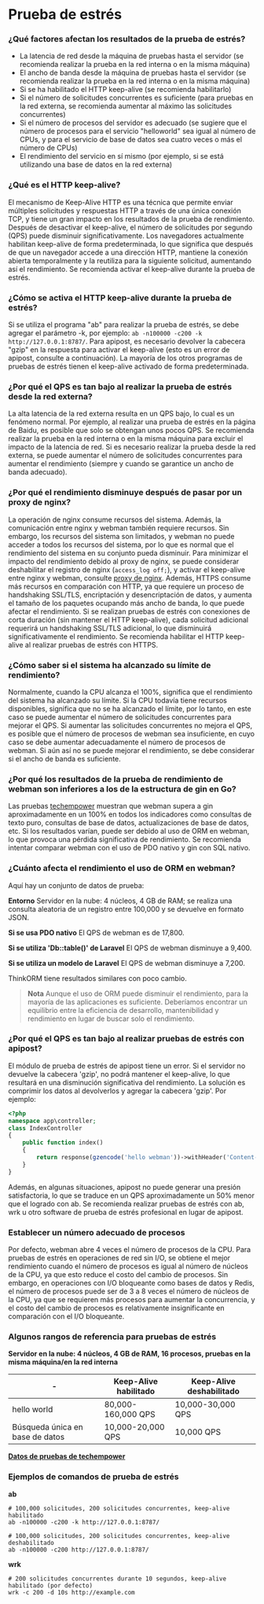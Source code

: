 # Prueba de estrés

### ¿Qué factores afectan los resultados de la prueba de estrés?
* La latencia de red desde la máquina de pruebas hasta el servidor (se recomienda realizar la prueba en la red interna o en la misma máquina)
* El ancho de banda desde la máquina de pruebas hasta el servidor (se recomienda realizar la prueba en la red interna o en la misma máquina)
* Si se ha habilitado el HTTP keep-alive (se recomienda habilitarlo)
* Si el número de solicitudes concurrentes es suficiente (para pruebas en la red externa, se recomienda aumentar al máximo las solicitudes concurrentes)
* Si el número de procesos del servidor es adecuado (se sugiere que el número de procesos para el servicio "helloworld" sea igual al número de CPUs, y para el servicio de base de datos sea cuatro veces o más el número de CPUs)
* El rendimiento del servicio en sí mismo (por ejemplo, si se está utilizando una base de datos en la red externa)

### ¿Qué es el HTTP keep-alive?
El mecanismo de Keep-Alive HTTP es una técnica que permite enviar múltiples solicitudes y respuestas HTTP a través de una única conexión TCP, y tiene un gran impacto en los resultados de la prueba de rendimiento. Después de desactivar el keep-alive, el número de solicitudes por segundo (QPS) puede disminuir significativamente. Los navegadores actualmente habilitan keep-alive de forma predeterminada, lo que significa que después de que un navegador accede a una dirección HTTP, mantiene la conexión abierta temporalmente y la reutiliza para la siguiente solicitud, aumentando así el rendimiento. Se recomienda activar el keep-alive durante la prueba de estrés.

### ¿Cómo se activa el HTTP keep-alive durante la prueba de estrés?
Si se utiliza el programa "ab" para realizar la prueba de estrés, se debe agregar el parámetro -k, por ejemplo: `ab -n100000 -c200 -k http://127.0.0.1:8787/`. Para apipost, es necesario devolver la cabecera "gzip" en la respuesta para activar el keep-alive (esto es un error de apipost, consulte a continuación). La mayoría de los otros programas de pruebas de estrés tienen el keep-alive activado de forma predeterminada.

### ¿Por qué el QPS es tan bajo al realizar la prueba de estrés desde la red externa?
La alta latencia de la red externa resulta en un QPS bajo, lo cual es un fenómeno normal. Por ejemplo, al realizar una prueba de estrés en la página de Baidu, es posible que solo se obtengan unos pocos QPS. Se recomienda realizar la prueba en la red interna o en la misma máquina para excluir el impacto de la latencia de red. Si es necesario realizar la prueba desde la red externa, se puede aumentar el número de solicitudes concurrentes para aumentar el rendimiento (siempre y cuando se garantice un ancho de banda adecuado).

### ¿Por qué el rendimiento disminuye después de pasar por un proxy de nginx?
La operación de nginx consume recursos del sistema. Además, la comunicación entre nginx y webman también requiere recursos. Sin embargo, los recursos del sistema son limitados, y webman no puede acceder a todos los recursos del sistema, por lo que es normal que el rendimiento del sistema en su conjunto pueda disminuir. Para minimizar el impacto del rendimiento debido al proxy de nginx, se puede considerar deshabilitar el registro de nginx (`access_log off;`), y activar el keep-alive entre nginx y webman, consulte [proxy de nginx](nginx-proxy.md). Además, HTTPS consume más recursos en comparación con HTTP, ya que requiere un proceso de handshaking SSL/TLS, encriptación y desencriptación de datos, y aumenta el tamaño de los paquetes ocupando más ancho de banda, lo que puede afectar el rendimiento. Si se realizan pruebas de estrés con conexiones de corta duración (sin mantener el HTTP keep-alive), cada solicitud adicional requerirá un handshaking SSL/TLS adicional, lo que disminuirá significativamente el rendimiento. Se recomienda habilitar el HTTP keep-alive al realizar pruebas de estrés con HTTPS.

### ¿Cómo saber si el sistema ha alcanzado su límite de rendimiento?
Normalmente, cuando la CPU alcanza el 100%, significa que el rendimiento del sistema ha alcanzado su límite. Si la CPU todavía tiene recursos disponibles, significa que no se ha alcanzado el límite, por lo tanto, en este caso se puede aumentar el número de solicitudes concurrentes para mejorar el QPS. Si aumentar las solicitudes concurrentes no mejora el QPS, es posible que el número de procesos de webman sea insuficiente, en cuyo caso se debe aumentar adecuadamente el número de procesos de webman. Si aún así no se puede mejorar el rendimiento, se debe considerar si el ancho de banda es suficiente.

### ¿Por qué los resultados de la prueba de rendimiento de webman son inferiores a los de la estructura de gin en Go?
Las pruebas [techempower](https://www.techempower.com/benchmarks/#section=data-r21&hw=ph&test=db&l=zijnjz-6bj&a=2&f=1ekg-cbcw-2t4w-27wr68-pc0-iv9slc-0-1ekgw-39g-kxs00-o0zk-5jsetl-2x8doc-2) muestran que webman supera a gin aproximadamente en un 100% en todos los indicadores como consultas de texto puro, consultas de base de datos, actualizaciones de base de datos, etc. Si los resultados varían, puede ser debido al uso de ORM en webman, lo que provoca una pérdida significativa de rendimiento. Se recomienda intentar comparar webman con el uso de PDO nativo y gin con SQL nativo.

### ¿Cuánto afecta el rendimiento el uso de ORM en webman?
Aquí hay un conjunto de datos de prueba:

**Entorno**
Servidor en la nube: 4 núcleos, 4 GB de RAM; se realiza una consulta aleatoria de un registro entre 100,000 y se devuelve en formato JSON.

**Si se usa PDO nativo**
El QPS de webman es de 17,800.

**Si se utiliza 'Db::table()' de Laravel**
El QPS de webman disminuye a 9,400.

**Si se utiliza un modelo de Laravel**
El QPS de webman disminuye a 7,200.

ThinkORM tiene resultados similares con poco cambio.

> **Nota**
> Aunque el uso de ORM puede disminuir el rendimiento, para la mayoría de las aplicaciones es suficiente. Deberíamos encontrar un equilibrio entre la eficiencia de desarrollo, mantenibilidad y rendimiento en lugar de buscar solo el rendimiento.

### ¿Por qué el QPS es tan bajo al realizar pruebas de estrés con apipost?
El módulo de prueba de estrés de apipost tiene un error. Si el servidor no devuelve la cabecera 'gzip', no podrá mantener el keep-alive, lo que resultará en una disminución significativa del rendimiento. La solución es comprimir los datos al devolverlos y agregar la cabecera 'gzip'. Por ejemplo:

```php
<?php
namespace app\controller;
class IndexController
{
    public function index()
    {
        return response(gzencode('hello webman'))->withHeader('Content-Encoding', 'gzip');
    }
}
```
Además, en algunas situaciones, apipost no puede generar una presión satisfactoria, lo que se traduce en un QPS aproximadamente un 50% menor que el logrado con ab. Se recomienda realizar pruebas de estrés con ab, wrk u otro software de prueba de estrés profesional en lugar de apipost.

### Establecer un número adecuado de procesos
Por defecto, webman abre 4 veces el número de procesos de la CPU. Para pruebas de estrés en operaciones de red sin I/O, se obtiene el mejor rendimiento cuando el número de procesos es igual al número de núcleos de la CPU, ya que esto reduce el costo del cambio de procesos. Sin embargo, en operaciones con I/O bloqueante como bases de datos y Redis, el número de procesos puede ser de 3 a 8 veces el número de núcleos de la CPU, ya que se requieren más procesos para aumentar la concurrencia, y el costo del cambio de procesos es relativamente insignificante en comparación con el I/O bloqueante.

### Algunos rangos de referencia para pruebas de estrés

**Servidor en la nube: 4 núcleos, 4 GB de RAM, 16 procesos, pruebas en la misma máquina/en la red interna**

| - | Keep-Alive habilitado | Keep-Alive deshabilitado |
|--|-----|-----|
| hello world | 80,000-160,000 QPS | 10,000-30,000 QPS |
| Búsqueda única en base de datos | 10,000-20,000 QPS | 10,000 QPS |

[**Datos de pruebas de techempower**](https://www.techempower.com/benchmarks/#section=data-r21&l=zik073-6bj&test=db)


### Ejemplos de comandos de prueba de estrés

**ab**
```
# 100,000 solicitudes, 200 solicitudes concurrentes, keep-alive habilitado
ab -n100000 -c200 -k http://127.0.0.1:8787/

# 100,000 solicitudes, 200 solicitudes concurrentes, keep-alive deshabilitado
ab -n100000 -c200 http://127.0.0.1:8787/
```

**wrk**
```
# 200 solicitudes concurrentes durante 10 segundos, keep-alive habilitado (por defecto)
wrk -c 200 -d 10s http://example.com
```
